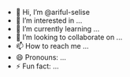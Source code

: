 - 👋 Hi, I’m @ariful-selise
- 👀 I’m interested in ...
- 🌱 I’m currently learning ...
- 💞️ I’m looking to collaborate on ...
- 📫 How to reach me ...
- 😄 Pronouns: ...
- ⚡ Fun fact: ...

<!---
ariful-selise/ariful-selise is a ✨ special ✨ repository because its `README.md` (this file) appears on your GitHub profile.
You can click the Preview link to take a look at your changes.
--->

